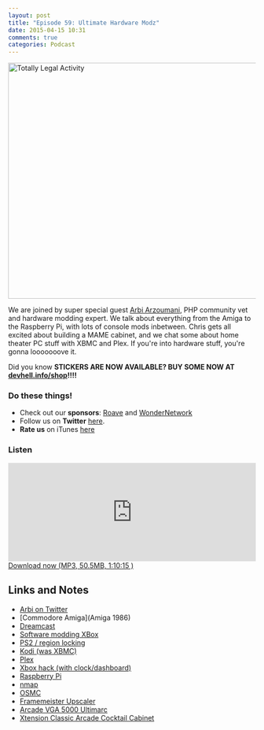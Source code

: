 ```yaml
---
layout: post
title: "Episode 59: Ultimate Hardware Modz"
date: 2015-04-15 10:31
comments: true
categories: Podcast
---
```


<a href="https://www.flickr.com/photos/videocrab/280802508" title="Totally Legal Activity by Kevin Simpson, on Flickr"><img src="https://farm1.staticflickr.com/91/280802508_bee55fb3c2_z.jpg" width="640" height="480" alt="Totally Legal Activity"></a>

We are joined by super special guest [Arbi Arzoumani](http://arzoumani.com/), PHP community vet and hardware modding expert. We talk about everything from the Amiga to the Raspberry Pi, with lots of console mods inbetween. Chris gets all excited about building a MAME cabinet, and we chat some about home theater PC stuff with XBMC and Plex. If you're into hardware stuff, you're gonna looooooove it.

Did you know **STICKERS ARE NOW AVAILABLE? BUY SOME NOW AT [devhell.info/shop](http://devhell.info/shop)!!!!**

### Do these things!

* Check out our **sponsors**: [Roave](http://roave.com/) and [WonderNetwork](https://wondernetwork.com/)
* Follow us on **Twitter** [here](https://twitter.com/dev_hell).
* **Rate us** on iTunes [here](http://itunes.apple.com/us/podcast/dev-hell/id489840699)

### Listen

<iframe frameborder='0' height='200px' scrolling='no' seamless src='https://embed.simplecast.com/35320?color=f5f5f5' width='100%'></iframe>
<a href="http://audio.simplecast.com/35320.mp3" rel="enclosure">Download now (MP3, 50.5MB, 1:10:15 )</a>

## Links and Notes

- [Arbi on Twitter](https://twitter.com/arzoum)
- [Commodore Amiga](Amiga 1986)
- [Dreamcast](http://sega.wikia.com/wiki/Dreamcast)
- [Software modding XBox](http://daleswanson.org/stuff/xbox.htm)
- [PS2 / region locking](https://en.wikipedia.org/wiki/Regional_lockout#Sony)
- [Kodi (was XBMC)](http://kodi.tv/)
- [Plex](https://plex.tv/)
- [Xbox hack (with clock/dashboard)](http://forums.xbox-scene.com/index.php?/topic/195972-what-are-the-font-and-audio-exploits/#entry1302168)
- [Raspberry Pi](https://www.raspberrypi.org/)
- [nmap](http://nmap.org/)
- [OSMC](https://osmc.tv/)
- [Framemeister Upscaler](http://www.amazon.com/DP3913515-Framemeister-Micomsoft-Upscaler-Import/dp/B006H39XJS)
- [Arcade VGA 5000 Ultimarc](http://www.arcadeworlduk.com/products/Arcade-VGA-5000.html)
- [Xtension Classic Arcade Cocktail Cabinet](http://www.recroommasters.com/Xtension_Classic_Arcade_Cocktail_Cabinet_p/rm-xt-tab.htm)